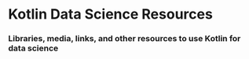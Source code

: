 # Kotlin Data Science Resources
### Libraries, media, links, and other resources to use Kotlin for data science
